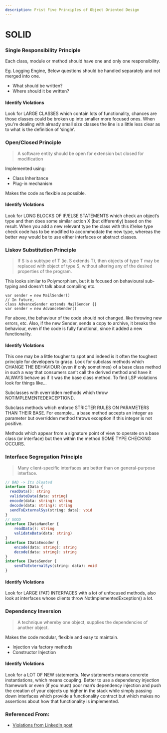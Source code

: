 ```yaml
---
description: Frist Five Principles of Object Oriented Design
---
```


# SOLID

### Single Responsibility Principle

Each class, module or method should have one and only one responsibility.

Eg. Logging Engine, Below questions should be handled separately and not merged into one.

* What should be written?
* Where should it be written?

#### Identify Violations

Look for LARGE CLASSES which contain lots of functionality, chances are those classes could be broken up into smaller more focused ones. When you're dealing with already small size classes the line is a little less clear as to what is the definition of ‘single’.

### Open/Closed Principle

> A software entity should be open for extension but closed for modification

Implemented using:

* Class Inheritance
* Plug-in mechanism

Makes the code as flexible as possible.

#### Identify Violations

Look for LONG BLOCKS OF IF/ELSE STATEMENTS which check an object’s type and then does some similar action X (but differently) based on the result. When you add a new relevant type the class with this if/else type check code has to be modified to accommodate the new type, whereas the better way would be to use either interfaces or abstract classes.

### Liskov Substitution Principle

> If S is a subtype of T (ie. S extends T), then objects of type T may be replaced with object of type S, without altering any of the desired properties of the program.

This looks similar to Polymorphism, but it is focused on behavioural sub-typing and doesn't talk about compiling etc.

```
var sender = new MailSender()
// In future,
class AdvanceSender extends MailSender {}
var sender = new AdvanceSender()
```

For above, the behaviour of the code should not changed. like throwing new errors, etc. Also, if the new Sender, sends a copy to archive, it breaks the behaviour, even if the code is fully functional, since it added a new functionality.

#### Identify Violations

This one may be a little tougher to spot and indeed is it often the toughest principle for developers to grasp. Look for subclass methods which CHANGE THE BEHAVIOUR (even if only sometimes) of a base class method in such a way that consumers can’t call the derived method and have it ALWAYS behave as if it was the base class method. To find LSP violations look for things like...

Subclasses with overridden methods which throw NOTIMPLEMENTEDEXCEPTION().

Subclass methods which enforce STRICTER RULES ON PARAMETERS THAN THEIR BASE. For example… a base method accepts an integer as parameter but overridden method throws exception if this integer is not positive.

Methods which appear from a signature point of view to operate on a base class (or interface) but then within the method SOME TYPE CHECKING OCCURS.

### Interface Segregation Principle

> Many client-specific interfaces are better than on general-purpose interface.

```typescript
// BAD -> Its bloated
interface IData {
  readData(): string
  validateData(data: string)
  encode(data: string): string
  decode(data: string): string
  sendToExternalSys(string: data): void
}
// GOOD
interface IDataHandler {
    readData(): string
    validateData(data: string)
}
interface IDataEncoder {
    encode(data: string): string
    decode(data: string): string
}
interface IDataSender {
    sendToExternalSys(string: data): void
}
```

#### Identify Violations

Look for LARGE (FAT) INTERFACES with a lot of unfocused methods, also look at interfaces whose clients throw NotImplementedException() a lot.

### Dependency Inversion

> A technique whereby one object, supplies the dependencies of another object.

Makes the code modular, flexible and easy to maintain.

* Injection via factory methods
* Constructor Injection

#### Identify Violations

Look for a LOT OF NEW statements. New statements means concrete instantiations, which means coupling. Better to use a dependency injection framework or even (if you must) poor man’s dependency injection and push the creation of your objects up higher in the stack while simply passing down interfaces which provide a functionality contract but which makes no assertions about how that functionality is implemented.

### Referenced From:

* [Violations from LinkedIn post](https://www.linkedin.com/feed/update/urn:li:activity:6938031422871916545/)

